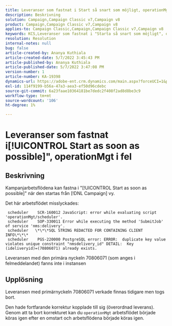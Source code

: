 ```yaml
---
title: Leveranser som fastnat i Start så snart som möjligt, operationMgt i fel
description: Beskrivning
solution: Campaign,Campaign Classic v7,Campaign v8
product: Campaign,Campaign Classic v7,Campaign v8
applies-to: Campaign Classic,Campaign,Campaign Classic v7,Campaign v8
keywords: KCS,Leveranser som fastnat i "Starta så snart som möjligt", operationMgt i fel
resolution: Resolution
internal-notes: null
bug: false
article-created-by: Ananya Kuthiala
article-created-date: 5/7/2022 3:45:43 PM
article-published-by: Ananya Kuthiala
article-published-date: 5/7/2022 3:47:08 PM
version-number: 1
article-number: KA-19398
dynamics-url: https://adobe-ent.crm.dynamics.com/main.aspx?forceUCI=1&pagetype=entityrecord&etn=knowledgearticle&id=d14b53bd-1cce-ec11-a7b5-0022480a8e40
exl-id: 114f9199-b56a-47a3-aea3-ef50d96cdebc
source-git-commit: 6a23faae10364181be7dedc2f408f2ad8d8be3c9
workflow-type: tm+mt
source-wordcount: '106'
ht-degree: 1%

---
```


# Leveranser som fastnat i[!UICONTROL Start as soon as possible]&quot;, operationMgt i fel

## Beskrivning


Kampanjarbetsflödena kan fastna i &quot;[!UICONTROL Start as soon as possible]&quot; när den startas från [!DNL Campaign] vy.



Det här arbetsflödet misslyckades:

```
 scheduler    SCR-160012 JavaScript: error while evaluating script 'operationMgt/scheduler'.
 scheduler    SOP-330011 Error while executing the method 'SubmitJob' of service 'nms:delivery'.
 scheduler   \*\*\*SQL STRING REDACTED FOR CONTAINING CLIENT INFO\*\*\*
 scheduler    PGS-220000 PostgreSQL error: ERROR:  duplicate key value violates unique constraint "nmsdelivery_id" DETAIL:  Key (ideliveryid)=(70806071) already exists.
```

Leveransen med den primära nyckeln 70806071 (som anges i felmeddelandet) fanns inte i instansen


## Upplösning


Leveransen med primärnyckeln 70806071 verkade finnas tidigare men togs bort.

Den hade fortfarande korrektur kopplade till sig (överordnad leverans). Genom att ta bort korrekturet kan du `operationMgt` arbetsflödet började köras igen efter en omstart och arbetsflödena började köras igen.
